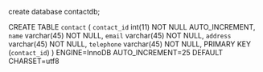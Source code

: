 create database contactdb;
 
CREATE TABLE `contact` (
  `contact_id` int(11) NOT NULL AUTO_INCREMENT,
  `name` varchar(45) NOT NULL,
  `email` varchar(45) NOT NULL,
  `address` varchar(45) NOT NULL,
  `telephone` varchar(45) NOT NULL,
  PRIMARY KEY (`contact_id`)
) ENGINE=InnoDB AUTO_INCREMENT=25 DEFAULT CHARSET=utf8
